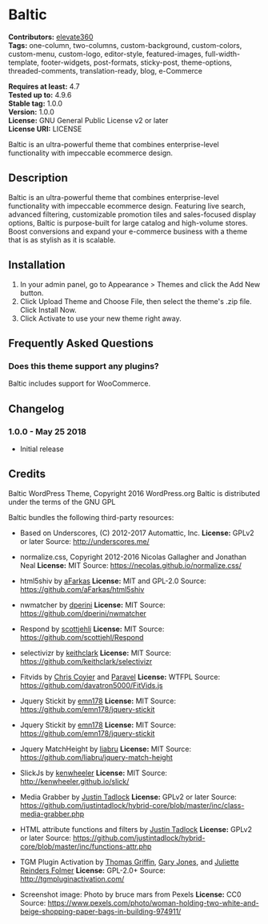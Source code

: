 # Baltic #

**Contributors:** [elevate360](https://profiles.wordpress.org/elevate360)  
**Tags:**  one-column, two-columns, custom-background, custom-colors, custom-menu, custom-logo, editor-style, featured-images, full-width-template, footer-widgets, post-formats, sticky-post, theme-options, threaded-comments, translation-ready, blog, e-Commerce  

**Requires at least:** 4.7  
**Tested up to:** 4.9.6  
**Stable tag:** 1.0.0  
**Version:** 1.0.0  
**License:** GNU General Public License v2 or later  
**License URI:** LICENSE  

Baltic is an ultra-powerful theme that combines enterprise-level functionality with impeccable ecommerce design.

## Description ##

Baltic is an ultra-powerful theme that combines enterprise-level functionality with impeccable ecommerce design. Featuring live search, advanced filtering, customizable promotion tiles and sales-focused display options, Baltic is purpose-built for large catalog and high-volume stores. Boost conversions and expand your e-commerce business  with a theme that is as stylish as it is scalable.

## Installation ##

1. In your admin panel, go to Appearance > Themes and click the Add New button.
2. Click Upload Theme and Choose File, then select the theme's .zip file. Click Install Now.
3. Click Activate to use your new theme right away.

## Frequently Asked Questions ##

### Does this theme support any plugins? ###

Baltic includes support for WooCommerce.

## Changelog ##

### 1.0.0 - May 25 2018 ###
* Initial release

## Credits ##

Baltic WordPress Theme, Copyright 2016 WordPress.org
Baltic is distributed under the terms of the GNU GPL

Baltic bundles the following third-party resources:

- Based on Underscores, (C) 2012-2017 Automattic, Inc.
**License:** GPLv2 or later
Source: http://underscores.me/

- normalize.css, Copyright 2012-2016 Nicolas Gallagher and Jonathan Neal
**License:** MIT
Source: https://necolas.github.io/normalize.css/

- html5shiv by [aFarkas](https://github.com/aFarkas)
**License:** MIT and GPL-2.0
Source: https://github.com/aFarkas/html5shiv

- nwmatcher by [dperini](https://github.com/dperini)
**License:** MIT
Source: https://github.com/dperini/nwmatcher

- Respond by [scottjehli](https://github.com/scottjehli)
**License:** MIT
Source: https://github.com/scottjehl/Respond

- selectivizr by [keithclark](https://github.com/keithclark)
**License:** MIT
Source: https://github.com/keithclark/selectivizr

- Fitvids by [Chris Coyier](http://chriscoyier.net/) and [Paravel](http://paravelinc.com/)
**License:** WTFPL
Source: https://github.com/davatron5000/FitVids.js

- Jquery Stickit by [emn178](https://github.com/emn178)
**License:** MIT
Source: https://github.com/emn178/jquery-stickit

- Jquery Stickit by [emn178](https://github.com/emn178)
**License:** MIT
Source: https://github.com/emn178/jquery-stickit

- Jquery MatchHeight by [liabru](https://github.com/liabru)
**License:** MIT
Source: https://github.com/liabru/jquery-match-height

- SlickJs by [kenwheeler](http://kenwheeler.github.io/)
**License:** MIT
Source: http://kenwheeler.github.io/slick/

- Media Grabber by [Justin Tadlock](https://justintadlock.com/)
**License:** GPLv2 or later
Source: https://github.com/justintadlock/hybrid-core/blob/master/inc/class-media-grabber.php

- HTML attribute functions and filters by [Justin Tadlock](https://justintadlock.com/)
**License:** GPLv2 or later
Source: https://github.com/justintadlock/hybrid-core/blob/master/inc/functions-attr.php

- TGM Plugin Activation by [Thomas Griffin](https://thomasgriffin.io/), [Gary Jones](https://github.com/GaryJones), and [Juliette Reinders Folmer](https://github.com/jrfnl)
**License:** GPL-2.0+
Source: http://tgmpluginactivation.com/

* Screenshot image: Photo by bruce mars from Pexels
**License:** CC0
Source: https://www.pexels.com/photo/woman-holding-two-white-and-beige-shopping-paper-bags-in-building-974911/
